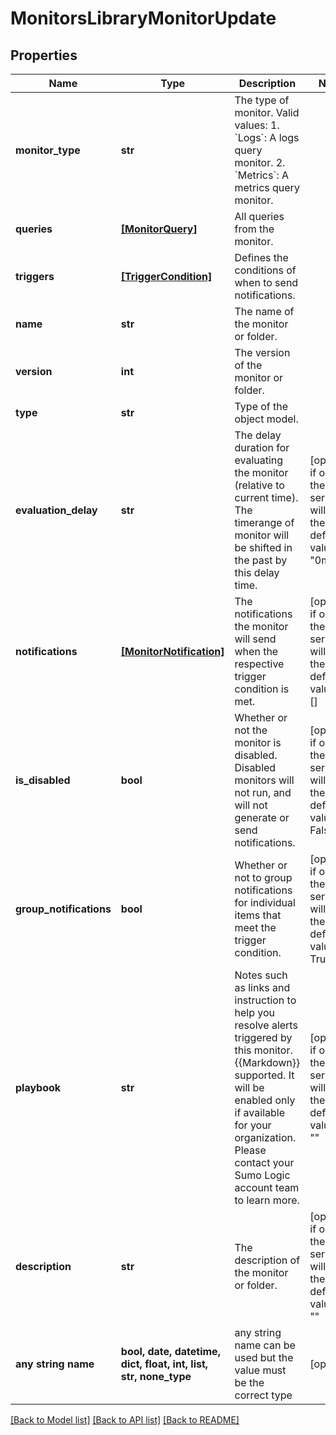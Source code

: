 # MonitorsLibraryMonitorUpdate


## Properties
Name | Type | Description | Notes
------------ | ------------- | ------------- | -------------
**monitor_type** | **str** | The type of monitor. Valid values:   1. &#x60;Logs&#x60;: A logs query monitor.   2. &#x60;Metrics&#x60;: A metrics query monitor. | 
**queries** | [**[MonitorQuery]**](MonitorQuery.md) | All queries from the monitor. | 
**triggers** | [**[TriggerCondition]**](TriggerCondition.md) | Defines the conditions of when to send notifications. | 
**name** | **str** | The name of the monitor or folder. | 
**version** | **int** | The version of the monitor or folder. | 
**type** | **str** | Type of the object model. | 
**evaluation_delay** | **str** | The delay duration for evaluating the monitor (relative to current time). The timerange of monitor will be shifted in the past by this delay time. | [optional]  if omitted the server will use the default value of "0m"
**notifications** | [**[MonitorNotification]**](MonitorNotification.md) | The notifications the monitor will send when the respective trigger condition is met. | [optional]  if omitted the server will use the default value of []
**is_disabled** | **bool** | Whether or not the monitor is disabled. Disabled monitors will not run, and will not generate or send notifications. | [optional]  if omitted the server will use the default value of False
**group_notifications** | **bool** | Whether or not to group notifications for individual items that meet the trigger condition. | [optional]  if omitted the server will use the default value of True
**playbook** | **str** | Notes such as links and instruction to help you resolve alerts triggered by this monitor. {{Markdown}} supported. It will be enabled only if available for your organization. Please contact your Sumo Logic account team to learn more. | [optional]  if omitted the server will use the default value of ""
**description** | **str** | The description of the monitor or folder. | [optional]  if omitted the server will use the default value of ""
**any string name** | **bool, date, datetime, dict, float, int, list, str, none_type** | any string name can be used but the value must be the correct type | [optional]

[[Back to Model list]](../README.md#documentation-for-models) [[Back to API list]](../README.md#documentation-for-api-endpoints) [[Back to README]](../README.md)


